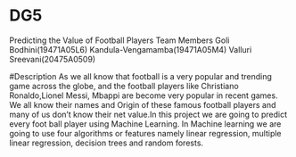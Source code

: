 # DG5
Predicting the Value of Football Players 
Team Members 
Goli Bodhini(19471A05L6)
Kandula-Vengamamba(19471A05M4)
Valluri Sreevani(20475A0509)

#Description
As we all know that football is a very popular and trending game across the globe, and the football players like Christiano Ronaldo,Lionel Messi, Mbappi are become very popular in recent games. We all know their names and Origin of these famous football players and many of us don’t know their net value.In this project we are going to predict every foot ball player using Machine Learning. In Machine learning we are going to use four algorithms or features namely linear regression, multiple linear regression, decision trees and random forests.
